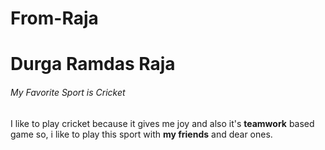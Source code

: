 # From-Raja
# Durga Ramdas Raja
###### My Favorite Sport is Cricket

I like to play cricket because it gives me joy and also it's **teamwork** based game so, i like to play this sport with **my friends** and dear ones.